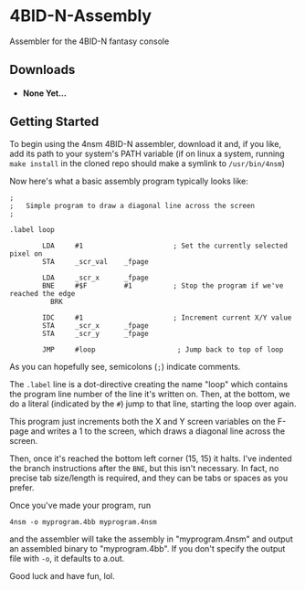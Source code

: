 # 4BID-N-Assembly
Assembler for the 4BID-N fantasy console

## Downloads
 - #### None Yet...

## Getting Started
To begin using the 4nsm 4BID-N assembler, download it
and, if you like, add its path to your system's PATH
variable (if on linux a system, running `make install`
in the cloned repo should make a symlink to `/usr/bin/4nsm`)

Now here's what a basic assembly program typically looks like:

    ;
    ;   Simple program to draw a diagonal line across the screen
    ;
    
    .label loop
    
            LDA     #1                      ; Set the currently selected pixel on
            STA     _scr_val    _fpage
    
            LDA     _scr_x      _fpage
            BNE     #$F         #1          ; Stop the program if we've reached the edge
              BRK
    
            IDC     #1                      ; Increment current X/Y value
            STA     _scr_x      _fpage      
            STA     _scr_y      _fpage
    
            JMP     #loop                    ; Jump back to top of loop

As you can hopefully see, semicolons (`;`) indicate comments.

The `.label` line is a dot-directive creating the name "loop" which contains
the program line number of the line it's written on. Then, at the bottom, we
do a literal (indicated by the `#`) jump to that line, starting the loop over again.

This program just increments both the X and Y screen variables on the F-page and
writes a 1 to the screen, which draws a diagonal line across the screen.

Then, once it's reached the bottom left corner (15, 15) it halts. I've indented
the branch instructions after the `BNE`, but this isn't necessary. In fact, no
precise tab size/length is required, and they can be tabs or spaces as you prefer.

Once you've made your program, run

    4nsm -o myprogram.4bb myprogram.4nsm

and the assembler will take the assembly in "myprogram.4nsm" and output an assembled
binary to "myprogram.4bb". If you don't specify the output file with `-o`, it defaults
to a.out.

Good luck and have fun, lol.
